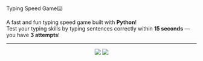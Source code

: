 Typing Speed Game⌨️  

A fast and fun typing speed game built with **Python**!  
 Test your typing skills by typing sentences correctly within **15 seconds** — you have **3 attempts**!  
 
---

<p align="center">
  <img src="https://img.shields.io/badge/Author-farnaztr-grey" />
  <img src="https://img.shields.io/badge/Project-typing_game-purple" />
</p>

